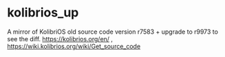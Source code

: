 # kolibrios_up
A mirror of KolibriOS old source code version r7583 + upgrade to r9973 to see the diff. https://kolibrios.org/en/ , https://wiki.kolibrios.org/wiki/Get_source_code 
